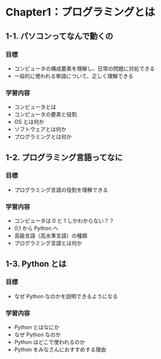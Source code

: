 # Chapter1：プログラミングとは


## 1-1. パソコンってなんで動くの

### 目標

- コンピュータの構成要素を理解し、日常の問題に対処できる
- 一般的に使われる単語について、正しく理解できる

### 学習内容

- コンピュータとは
- コンピュータの要素と役割
- OS とは何か
- ソフトウェアとは何か
- プログラミングとは何か


## 1-2. プログラミング言語ってなに

### 目標

- プログラミング言語の役割を理解できる

### 学習内容

- コンピュータは 0 と 1 しかわからない？？
- 0,1 から Python へ
- 高級言語（高水準言語）の種類
- プログラミング言語とは何か


## 1-3. Python とは

### 目標

- なぜ Python なのかを説明できるようになる

### 学習内容

- Python とはなにか
- なぜ Python なのか
- Python はどこで使われるのか
- Python をみなさんにおすすめする理由
